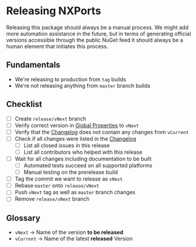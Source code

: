 # Releasing NXPorts

Releasing this package should always be a manual process. We might add more automation assistance in the future,
but in terms of generating official versions accessible through the public NuGet feed it should always be a
human element that initiates this process.

## Fundamentals

- We're releasing to production from `tag` builds
- We're not releasing anything from `master` branch builds

## Checklist

- [ ] Create `release/vNext` branch
- [ ] Verify correct version in [Global Properties](../Directory.Build.props) to `vNext`
- [ ] Verify that the [Changelog](../CHANGELOG.MD) does not contain any changes from `vCurrent`
- [ ] Check if all changes were listed in the [Changelog](../CHANGELOG.MD)
  - [ ] List all closed issues in this release
  - [ ] List all contributors who helped with this release
- [ ] Wait for all changes including documentation to be built
  - [ ] Automated tests succeed on all supported platforms
  - [ ] Manual testing on the prerelease build
- [ ] Tag the commit we want to release as `vNext`
- [ ] Rebase `master` onto `release/vNext`
- [ ] Push `vNext` tag as well as `master` branch changes
- [ ] Remove `release/vNext` branch

## Glossary

- `vNext` -> Name of the version **to be released**
- `vCurrent` -> Name of the latest **released** Version